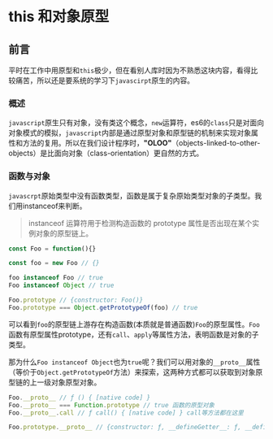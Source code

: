 # this 和对象原型

## 前言

平时在工作中用原型和`this`极少，但在看别人库时因为不熟悉这块内容，看得比较痛苦，所以还是要系统的学习下`javascirpt`原生的内容。

### 概述

`javascript`原生只有对象，没有类这个概念，`new`运算符，es6的`class`只是对面向对象模式的模拟，`javascript`内部是通过原型对象和原型链的机制来实现对象属性和方法的复用。所以在我们设计程序时，**"OLOO"**（objects-linked-to-other-objects）是比面向对象（class-orientation）更自然的方式。

### 函数与对象

`javascrpt`原始类型中没有函数类型，函数是属于复杂原始类型对象的子类型。我们用instanceof来判断。

>instanceof 运算符用于检测构造函数的 prototype 属性是否出现在某个实例对象的原型链上。

```javascript
const Foo = function(){}

const foo = new Foo // {}

foo instanceof Foo // true
Foo instanceof Object // true

Foo.prototype // {constructor: Foo()}
Foo.prototype === Object.getPrototypeOf(foo) // true
```

可以看到`foo`的原型链上游存在构造函数(本质就是普通函数)`Foo`的原型属性。`Foo`函数有原型属性prototype，还有`call`、`apply`等属性方法，表明函数是对象的子类型。

那为什么`Foo instanceof Object`也为`true`呢？我们可以用对象的`__proto__`属性（等价于`Object.getPrototypeOf`方法）来探索，这两种方式都可以获取到对象原型链的上一级对象原型对象。

```javascript
Foo.__proto__ // ƒ () { [native code] }
Foo.__proto__ === Function.prototype // true 函数的原型对象
Foo.__proto__.call // ƒ call() { [native code] } call等方法都在这里

Foo.prototype.__proto__ // {constructor: ƒ, __defineGetter__: ƒ, __defineSetter__: ƒ, hasOwnProperty: ƒ, __lookupGetter__: ƒ, …} 对象的原型对象
```

